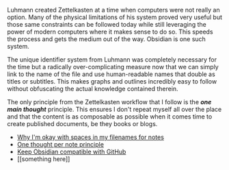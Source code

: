 Luhmann created Zettelkasten at a time when computers were not really an option. Many of the physical limitations of his system proved very useful but those same constraints can be followed today while still leveraging the power of modern computers where it makes sense to do so. This speeds the process and gets the medium out of the way. Obsidian is one such system. 

The unique identifier system from Luhmann was completely necessary for the time but a radically over-complicating measure now that we can simply link to the name of the file and use human-readable names that double as titles or subtitles. This makes graphs and outlines incredibly easy to follow without obfuscating the actual knowledge contained therein.

The only principle from the Zettelkasten workflow that I follow is the **_one main thought_** principle. This ensures I don't repeat myself all over the place and that the content is as composable as possible when it comes time to create published documents, be they books or blogs.

* [Why I'm okay with spaces in my filenames for notes](Why%20I'm%20okay%20with%20spaces%20in%20my%20filenames%20for%20notes.md)
* [One thought per note principle](One%20thought%20per%20note%20principle.md)
* [Keep Obsidian compatible with GitHub](Keep%20Obsidian%20compatible%20with%20GitHub.md)
* [[something here]]